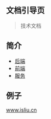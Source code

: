 ## 文档引导页

> 技术文档

## 简介

- [后端](java/README.md)
- [前端](web/README.md)
- [服务](service/README.md)

## 例子

www.isliu.cn
